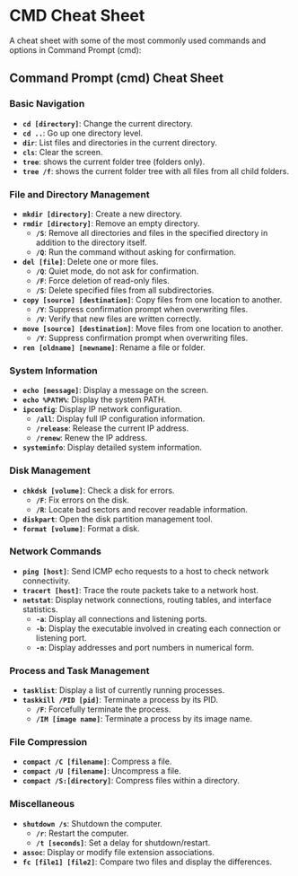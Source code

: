 # CMD Cheat Sheet

A cheat sheet with some of the most commonly used commands and options in Command Prompt (cmd):

## Command Prompt (cmd) Cheat Sheet

### Basic Navigation

- **`cd [directory]`**: Change the current directory.
- **`cd ..`**: Go up one directory level.
- **`dir`**: List files and directories in the current directory.
- **`cls`**: Clear the screen.
- **`tree`**: shows the current folder tree (folders only).
- **`tree /f`**: shows the current folder tree with all files from all child folders.

### File and Directory Management

- **`mkdir [directory]`**: Create a new directory.
- **`rmdir [directory]`**: Remove an empty directory.
  - **`/S`**: Remove all directories and files in the specified directory in addition to the directory itself.
  - **`/Q`**: Run the command without asking for confirmation.
- **`del [file]`**: Delete one or more files.
  - **`/Q`**: Quiet mode, do not ask for confirmation.
  - **`/F`**: Force deletion of read-only files.
  - **`/S`**: Delete specified files from all subdirectories.
- **`copy [source] [destination]`**: Copy files from one location to another.
  - **`/Y`**: Suppress confirmation prompt when overwriting files.
  - **`/V`**: Verify that new files are written correctly.
- **`move [source] [destination]`**: Move files from one location to another.
  - **`/Y`**: Suppress confirmation prompt when overwriting files.
- **`ren [oldname] [newname]`**: Rename a file or folder.
  
### System Information

- **`echo [message]`**: Display a message on the screen.
- **`echo %PATH%`**: Display the system PATH.
- **`ipconfig`**: Display IP network configuration.
  - **`/all`**: Display full IP configuration information.
  - **`/release`**: Release the current IP address.
  - **`/renew`**: Renew the IP address.
- **`systeminfo`**: Display detailed system information.

### Disk Management

- **`chkdsk [volume]`**: Check a disk for errors.
  - **`/F`**: Fix errors on the disk.
  - **`/R`**: Locate bad sectors and recover readable information.
- **`diskpart`**: Open the disk partition management tool.
- **`format [volume]`**: Format a disk.

### Network Commands

- **`ping [host]`**: Send ICMP echo requests to a host to check network connectivity.
- **`tracert [host]`**: Trace the route packets take to a network host.
- **`netstat`**: Display network connections, routing tables, and interface statistics.
  - **`-a`**: Display all connections and listening ports.
  - **`-b`**: Display the executable involved in creating each connection or listening port.
  - **`-n`**: Display addresses and port numbers in numerical form.

### Process and Task Management

- **`tasklist`**: Display a list of currently running processes.
- **`taskkill /PID [pid]`**: Terminate a process by its PID.
  - **`/F`**: Forcefully terminate the process.
  - **`/IM [image name]`**: Terminate a process by its image name.

### File Compression

- **`compact /C [filename]`**: Compress a file.
- **`compact /U [filename]`**: Uncompress a file.
- **`compact /S:[directory]`**: Compress files within a directory.

### Miscellaneous

- **`shutdown /s`**: Shutdown the computer.
  - **`/r`**: Restart the computer.
  - **`/t [seconds]`**: Set a delay for shutdown/restart.
- **`assoc`**: Display or modify file extension associations.
- **`fc [file1] [file2]`**: Compare two files and display the differences.
  
